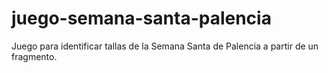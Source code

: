 # juego-semana-santa-palencia
 Juego para identificar tallas de la Semana Santa de Palencia a partir de un fragmento.

